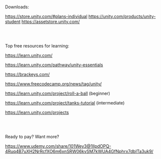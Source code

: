 <br>

Downloads:

https://store.unity.com/#plans-individual
https://unity.com/products/unity-student
https://assetstore.unity.com/

<br>

<br>

Top free resources for learning:

https://learn.unity.com/

https://learn.unity.com/pathway/unity-essentials

https://brackeys.com/

https://www.freecodecamp.org/news/tag/unity/

https://learn.unity.com/project/roll-a-ball (beginner)

https://learn.unity.com/project/tanks-tutorial (intermediate)

https://learn.unity.com/projects

<br>

<br>

Ready to pay? Want more?

https://www.udemy.com/share/101Wey3@1llpdOPQ-4Ruq4B7uXH2NrRcfXO6m6xnSRW06kvSM7kWUA4GfNphrx7dbITa3uk9/

<br>
